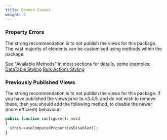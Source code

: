 ```yaml
---
title: Common Issues
weight: 4
---
```


### Property Errors

The strong recommendation is to not publish the views for this package.  The vast majority of elements can be customised using methods within the package.

See "Available Methods" in most sections for details, some examples:
[DataTable Styling](../datatable/styling)
[Bulk Actions Styling](../bulk-actions/styling)

### Previously Published Views

The strong recommendation is to not publish the views for this package.  If you have published the views prior to v3.4.5, and do not wish to remove these, then you should add the following method, to disable the newer (more efficient) behaviour:

```php
public function configure(): void
{
  $this->useComputedPropertiesDisabled();
}
```
